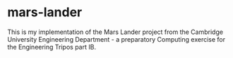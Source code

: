 # mars-lander
This is my implementation of the Mars Lander project from the Cambridge University Engineering Department - a preparatory Computing exercise for the Engineering Tripos part IB.
